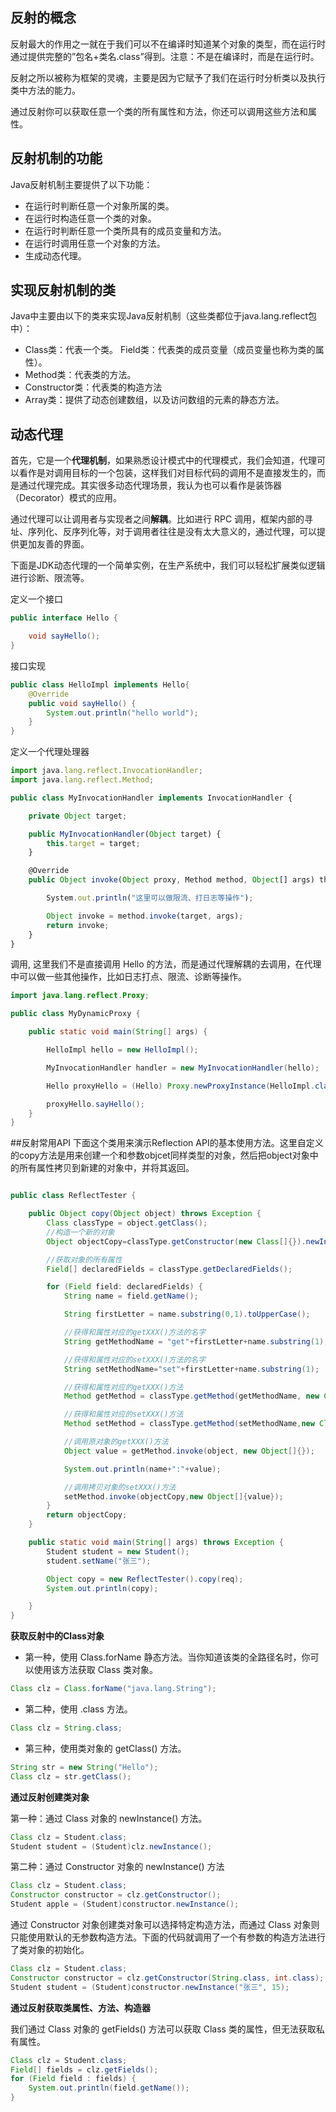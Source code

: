 ## 反射的概念

反射最大的作用之一就在于我们可以不在编译时知道某个对象的类型，而在运行时通过提供完整的”包名+类名.class”得到。注意：不是在编译时，而是在运行时。

反射之所以被称为框架的灵魂，主要是因为它赋予了我们在运行时分析类以及执行类中方法的能力。

通过反射你可以获取任意一个类的所有属性和方法，你还可以调用这些方法和属性。

## 反射机制的功能

Java反射机制主要提供了以下功能：

- 在运行时判断任意一个对象所属的类。
- 在运行时构造任意一个类的对象。
- 在运行时判断任意一个类所具有的成员变量和方法。
- 在运行时调用任意一个对象的方法。
- 生成动态代理。

## 实现反射机制的类

Java中主要由以下的类来实现Java反射机制（这些类都位于java.lang.reflect包中）：

- Class类：代表一个类。 Field类：代表类的成员变量（成员变量也称为类的属性）。
- Method类：代表类的方法。
- Constructor类：代表类的构造方法
- Array类：提供了动态创建数组，以及访问数组的元素的静态方法。



## 动态代理

首先，它是一个**代理机制**，如果熟悉设计模式中的代理模式，我们会知道，代理可以看作是对调用目标的一个包装，这样我们对目标代码的调用不是直接发生的，而是通过代理完成。其实很多动态代理场景，我认为也可以看作是装饰器（Decorator）模式的应用。

通过代理可以让调用者与实现者之间**解耦**。比如进行 RPC 调用，框架内部的寻址、序列化、反序列化等，对于调用者往往是没有太大意义的，通过代理，可以提供更加友善的界面。

下面是JDK动态代理的一个简单实例，在生产系统中，我们可以轻松扩展类似逻辑进行诊断、限流等。

定义一个接口

```java
public interface Hello {

    void sayHello();
}
```

接口实现

```java
public class HelloImpl implements Hello{
    @Override
    public void sayHello() {
        System.out.println("hello world");
    }
}
```

定义一个代理处理器

```javascript
import java.lang.reflect.InvocationHandler;
import java.lang.reflect.Method;

public class MyInvocationHandler implements InvocationHandler {

    private Object target;

    public MyInvocationHandler(Object target) {
        this.target = target;
    }

    @Override
    public Object invoke(Object proxy, Method method, Object[] args) throws Throwable {

        System.out.println("这里可以做限流、打日志等操作");

        Object invoke = method.invoke(target, args);
        return invoke;
    }
}
```

调用, 这里我们不是直接调用 Hello 的方法，而是通过代理解耦的去调用，在代理中可以做一些其他操作，比如日志打点、限流、诊断等操作。

```java
import java.lang.reflect.Proxy;

public class MyDynamicProxy {

    public static void main(String[] args) {

        HelloImpl hello = new HelloImpl();

        MyInvocationHandler handler = new MyInvocationHandler(hello);

        Hello proxyHello = (Hello) Proxy.newProxyInstance(HelloImpl.class.getClassLoader(), HelloImpl.class.getInterfaces(), handler);

        proxyHello.sayHello();
    }
}
```

##反射常用API
下面这个类用来演示Reflection API的基本使用方法。这里自定义的copy方法是用来创建一个和参数objcet同样类型的对象，然后把object对象中的所有属性拷贝到新建的对象中，并将其返回。

```java

public class ReflectTester {

    public Object copy(Object object) throws Exception {
        Class classType = object.getClass();
        //构造一个新的对象
        Object objectCopy=classType.getConstructor(new Class[]{}).newInstance(new Object[]{});

        //获取对象的所有属性
        Field[] declaredFields = classType.getDeclaredFields();

        for (Field field: declaredFields) {
            String name = field.getName();

            String firstLetter = name.substring(0,1).toUpperCase();

            //获得和属性对应的getXXX()方法的名字
            String getMethodName = "get"+firstLetter+name.substring(1);

            //获得和属性对应的setXXX()方法的名字
            String setMethodName="set"+firstLetter+name.substring(1);

            //获得和属性对应的getXXX()方法
            Method getMethod = classType.getMethod(getMethodName, new Class[]{});

            //获得和属性对应的setXXX()方法
            Method setMethod = classType.getMethod(setMethodName,new Class[]{field.getType()});

            //调用原对象的getXXX()方法
            Object value = getMethod.invoke(object, new Object[]{});

            System.out.println(name+":"+value);

            //调用拷贝对象的setXXX()方法
            setMethod.invoke(objectCopy,new Object[]{value});
        }
        return objectCopy;
    }

    public static void main(String[] args) throws Exception {
        Student student = new Student();
        student.setName("张三");

        Object copy = new ReflectTester().copy(req);
        System.out.println(copy);

    }
}

```

**获取反射中的Class对象**

- 第一种，使用 Class.forName 静态方法。当你知道该类的全路径名时，你可以使用该方法获取 Class 类对象。

```java
Class clz = Class.forName("java.lang.String");
```
- 第二种，使用 .class 方法。

```java
Class clz = String.class;
```

- 第三种，使用类对象的 getClass() 方法。

```java
String str = new String("Hello");
Class clz = str.getClass();
```

**通过反射创建类对象**

第一种：通过 Class 对象的 newInstance() 方法。
```java
Class clz = Student.class;
Student student = (Student)clz.newInstance();
```

第二种：通过 Constructor 对象的 newInstance() 方法

```java
Class clz = Student.class;
Constructor constructor = clz.getConstructor();
Student apple = (Student)constructor.newInstance();
```

通过 Constructor 对象创建类对象可以选择特定构造方法，而通过 Class 对象则只能使用默认的无参数构造方法。下面的代码就调用了一个有参数的构造方法进行了类对象的初始化。
```java
Class clz = Student.class;
Constructor constructor = clz.getConstructor(String.class, int.class);
Student student = (Student)constructor.newInstance("张三", 15);
```

**通过反射获取类属性、方法、构造器**

我们通过 Class 对象的 getFields() 方法可以获取 Class 类的属性，但无法获取私有属性。

```java
Class clz = Student.class;
Field[] fields = clz.getFields();
for (Field field : fields) {
    System.out.println(field.getName());
}
```












